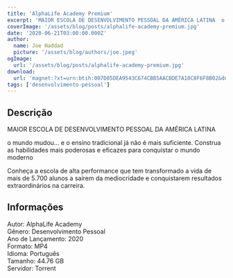 ```yaml
---
title: 'AlphaLife Academy Premium'
excerpt: 'MAIOR ESCOLA DE DESENVOLVIMENTO PESSOAL DA AMÉRICA LATINA  o mundo mudou… e o ensino tradicional já não é mais suficiente. Construa as habilidades mais poderosas e eficazes para conquistar o mundo moderno  Conheça a escola de alta performance que tem transformado a vida de mais d'
coverImage: '/assets/blog/posts/alphalife-academy-premium.jpg'
date: '2020-06-21T03:00:00.000Z'
author:
  name: Joe Haddad
  picture: '/assets/blog/authors/joe.jpeg'
ogImage:
  url: '/assets/blog/posts/alphalife-academy-premium.jpg'
download:
  url: 'magnet:?xt=urn:btih:007D85DEA9543C674CBB5AACBDE7A18C8F6F8B02&dn=AlphaLife%20Premium&tr=udp%3a%2f%2ftracker.openbittorrent.com%3a1337%2fannounce&tr=udp%3a%2f%2ftracker.opentrackr.org%3a1337%2fannounce'
tags: ['desenvolvimento-pessoal']
---
```

<h2>Descrição</h2>
<p></p><p>MAIOR ESCOLA DE DESENVOLVIMENTO PESSOAL DA AMÉRICA LATINA</p><p>o mundo mudou… e o ensino tradicional já não é mais suficiente. Construa as habilidades mais poderosas e eficazes para conquistar o mundo moderno</p><p>Conheça a escola de alta performance que tem transformado a vida de mais de 5.700 alunos a saírem da mediocridade e conquistarem resultados extraordinários na carreira.</p><h2>Informações</h2><p>Autor: AlphaLife Academy<br/>Gênero: Desenvolvimento Pessoal<br/>Ano de Lançamento: 2020<br/>Formato: MP4<br/>Idioma: Português<br/>Tamanho: 44.76 GB<br/>Servidor: Torrent</p>